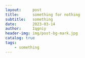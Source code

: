 ```yaml
---
layout:     post
title:      something for nothing
subtitle:   something
date:       2023-03-14
author:     Iqgniy
header-img: img/post-bg-mark.jpg
catalog: true
tags:
    - something 
---
```

